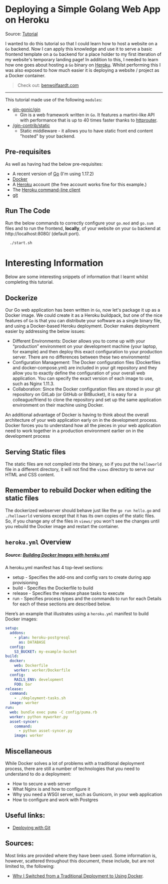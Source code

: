 # Deploying a Simple Golang Web App on Heroku

Source: [Tutorial](https://dzone.com/articles/deploying-a-simple-golang-webapp-on-heroku)

I wanted to do this tutorial so that I could learn how to host a website on a `Go` backend. Now I can apply this knowledge and use it to serve a basic frontend template on a `Go` backend for a place holder to my first itteration of my website's temporary landing page! In addition to this, I needed to learn how one goes about hosting a `Go` binary on [Heroku](https://dashboard.heroku.com/apps). Whilst performing this I was also exposed to how much easier it is deploying a website / project as a Docker container. 

> Check out: [benwolfaardt.com](https://BenWolfaardt.com)

--- 

This tutorial made use of the following `modules`:

* [gin-gonic/gin](https://github.com/gin-gonic/gin)
  * Gin is a web framework written in `Go`. It features a martini-like API with performance that is up to 40 times faster thanks to [httprouter](https://github.com/julienschmidt/httprouter).
* [/gin-contrib/static](https://github.com/gin-contrib/static)
  * Static middleware - it allows you to have static front end content "hosted" by your backend.

## Pre-requisites

As well as having had the below pre-requisites:

* A recent version of [Go](https://go.dev/) (I'm using 1.17.2)
* [Docker](https://www.docker.com/)
* A [Heroku](https://heroku.com/) account (the free account works fine for this example.)
* The [Heroku command-line client](https://devcenter.heroku.com/articles/heroku-cli)
* [git](https://git-scm.com/)

## Run The Code

Run the below commands to correctly configure your `go.mod` and `go.sum` files and to run the frontend, **locally**, of your website on your `Go` backend at http://localhost:8080/ (default port).

```sh
  ./start.sh
```

# Interesting Information

Below are some interesting snippets of information that I learnt whilst completing this tutorial. 

## Dockerize

Our Go web application has been written in `Go`, now let's package it up as a Docker image. We could create it as a Heroku buildpack, but one of the nice features of `Go` is that you can distribute your software as a single binary file, and using a Docker-based Heroku deployment. Docker makes deployment easier by addressing the below issues: 

* Different Environments: Docker allows you to come up with your “production” environment on your development machine (your laptop, for example) and then deploy this exact configuration to your production server. There are no differences between these two environments!
* Configuration Management: The Docker configuration files (Dockerfiles and docker-compose.yml) are included in your git repository and they allow you to exactly define the configuration of your overall web application. You can specify the exact version of each image to use, such as Nginx 1.11.3.
* Collaboration: Since the Docker configuration files are stored in your git repository on GitLab (or GitHub or BitBucket), it is easy for a colleague/friend to clone the repository and set up the same application environment on their machine using Docker.

An additional advantage of Docker is having to think about the overall architecture of your web application early on in the development process. Docker forces you to understand how all the pieces in your web application need to work together in a production environment earlier on in the development process

## Serving Static files

The static files are not compiled into the binary, so if you put the `helloworld` file in a different directory, it will not find the `views` directory to serve our HTML and CSS content.

## Remember to rebuild Docker when editing the static files

The dockerized webserver should behave just like the `go run hello.go` and `./helloworld` versions except that it has its own copies of the static files. So, if you change any of the files in `views/` you won't see the changes until you rebuild the Docker image and restart the container.

## `heroku.yml` Overview

##### Source: [Building Docker Images with heroku.yml](https://devcenter.heroku.com/articles/build-docker-images-heroku-yml)

A heroku.yml manifest has 4 top-level sections:

* setup - Specifies the add-ons and config vars to create during app provisioning
* build - Specifies the Dockerfile to build
* release - Specifies the release phase tasks to execute
* run - Specifies process types and the commands to run for each
Details for each of these sections are described below.

Here’s an example that illustrates using a `heroku.yml` manifest to build Docker images:

```yml
setup:
  addons:
    - plan: heroku-postgresql
      as: DATABASE
  config:
    S3_BUCKET: my-example-bucket
build:
  docker:
    web: Dockerfile
    worker: worker/Dockerfile
  config:
    RAILS_ENV: development
    FOO: bar
release:
  command:
    - ./deployment-tasks.sh
  image: worker
run:
  web: bundle exec puma -C config/puma.rb
  worker: python myworker.py
  asset-syncer:
    command:
      - python asset-syncer.py
    image: worker
```

## Miscellaneous

While Docker solves a lot of problems with a traditional deployment process, there are still a number of technologies that you need to understand to do a deployment:

* How to secure a web server
* What Nginx is and how to configure it
* Why you need a WSGI server, such as Gunicorn, in your web application
* How to configure and work with Postgres

## Useful links:

* [Deploying with Git](https://devcenter.heroku.com/articles/git)

## Sources:

Most links are provided where they have been used. Some information is, however, scattered throughout this document, these include, but are not limited to, the following: 

* [Why I Switched from a Traditional Deployment to Using Docker](https://www.patricksoftwareblog.com/why-i-switched-from-a-traditional-deployment-to-using-docker/).
